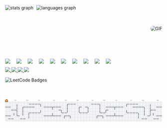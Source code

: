 <div style="display: flex; justify-content: space-between; align-items: center; width: 100%; flex-wrap: wrap;">

  <div style="display: flex; flex-wrap: wrap; gap: 10px;">
    <img
      src="https://github-readme-stats.vercel.app/api?username=ahmed-mahmoud15&hide_title=false&hide_rank=true&show_icons=true&include_all_commits=true&count_private=true&disable_animations=false&theme=dracula&locale=en&hide_border=false"
      height="150"
      alt="stats graph"
    />
    <img
      src="https://github-readme-stats.vercel.app/api/top-langs?username=ahmed-mahmoud15&locale=en&hide_title=false&layout=compact&card_width=320&langs_count=5&theme=dracula&hide_border=false"
      height="150"
      alt="languages graph"
    />
  </div>

  <img
    src="https://media.tenor.com/wWhdzUxj50sAAAAM/tobi.gif"
    height="150"
    style="border-radius: 8px;"
    alt="GIF"
  />

</div>

###

<div style="display: flex; justify-content: space-between; align-items: center; flex-wrap: wrap; width: 100%; margin-top: 10px;">

  <div>
    <div style="margin-bottom: 8px;">
      <img src="https://cdn.jsdelivr.net/gh/devicons/devicon/icons/csharp/csharp-original.svg" height="30" />
      <img width="12" />
      <img src="https://cdn.jsdelivr.net/gh/devicons/devicon/icons/dotnetcore/dotnetcore-original.svg" height="30" />
      <img width="12" />
      <img src="https://cdn.jsdelivr.net/gh/devicons/devicon/icons/microsoftsqlserver/microsoftsqlserver-plain.svg" height="30" />
      <img width="12" />
      <img src="https://cdn.jsdelivr.net/gh/devicons/devicon/icons/html5/html5-original.svg" height="30" />
      <img width="12" />
      <img src="https://cdn.jsdelivr.net/gh/devicons/devicon/icons/css3/css3-original.svg" height="30" />
      <img width="12" />
      <img src="https://cdn.jsdelivr.net/gh/devicons/devicon/icons/bootstrap/bootstrap-original.svg" height="30" />
      <img width="12" />
      <img src="https://cdn.jsdelivr.net/gh/devicons/devicon/icons/javascript/javascript-original.svg" height="30" />
      <img width="12" />
      <img src="https://cdn.jsdelivr.net/gh/devicons/devicon/icons/java/java-original.svg" height="30" />
      <img width="12" />
      <img src="https://cdn.jsdelivr.net/gh/devicons/devicon/icons/python/python-original.svg" height="30" />
      <img width="12" />
      <img src="https://cdn.jsdelivr.net/gh/devicons/devicon/icons/cplusplus/cplusplus-original.svg" height="30" />
    </div>
    <div>
      <a href="https://www.linkedin.com/in/ahmedmahmoud154/" target="_blank">
        <img src="https://img.shields.io/static/v1?message=LinkedIn&logo=linkedin&label=&color=0077B5&logoColor=white&labelColor=&style=for-the-badge" height="35" />
      </a>
      <a href="mailto:ahmedmahmoud15403@gmail.com" target="_blank">
        <img src="https://img.shields.io/static/v1?message=Gmail&logo=gmail&label=&color=D14836&logoColor=white&labelColor=&style=for-the-badge" height="35" />
      </a>
      <a href="https://discord.com/users/763745788844834846" target="_blank">
        <img src="https://img.shields.io/static/v1?message=Discord&logo=discord&label=&color=7289DA&logoColor=white&labelColor=&style=for-the-badge" height="35" />
      </a>
      <a href="https://leetcode.com/u/Hamata/" target="_blank">
        <img src="https://img.shields.io/badge/LeetCode-Profile-FFA116?style=for-the-badge&logo=leetcode" height="35" />
      </a>
    </div>
  </div>

  <img
    src="https://leetcode-badge-showcase.vercel.app/api?username=Hamata&filter=annual&animated=true&border=border"
    style="max-width: 250px; width: 30%; min-width: 180px;"
    alt="LeetCode Badges"
  />

</div>

###

<br clear="both">
<picture>
  <source media="(prefers-color-scheme: dark)" srcset="https://raw.githubusercontent.com/ahmed-mahmoud15/ahmed-mahmoud15/output/pacman-contribution-graph-dark.svg">
  <source media="(prefers-color-scheme: light)" srcset="https://raw.githubusercontent.com/ahmed-mahmoud15/ahmed-mahmoud15/output/pacman-contribution-graph.svg">
  <img alt="pacman contribution graph" src="https://raw.githubusercontent.com/ahmed-mahmoud15/ahmed-mahmoud15/output/pacman-contribution-graph.svg">
</picture>
